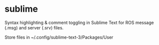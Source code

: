 # sublime

Syntax highlighting & comment toggling in Sublime Text for ROS message (.msg) and server (.srv) files. 

Store files in ~/.config/sublime-text-3/Packages/User
